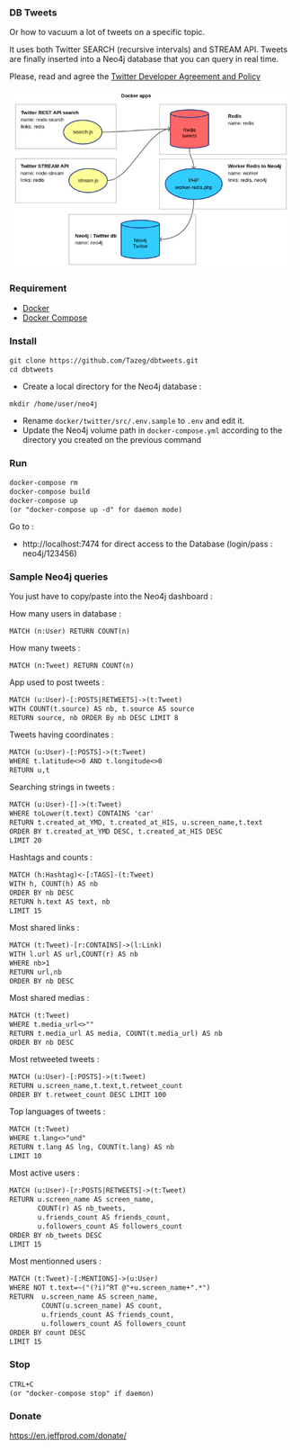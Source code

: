 ### DB Tweets

Or how to vacuum a lot of tweets on a specific topic.

It uses both Twitter SEARCH (recursive intervals) and STREAM API.
Tweets are finally inserted into a Neo4j database that you can query in real time.

Please, read and agree the [Twitter Developer Agreement and Policy](https://developer.twitter.com/en/developer-terms/agreement-and-policy.html)

![Schéma](dbtweets.png)

### Requirement

- [Docker](https://docs.docker.com/install/)
- [Docker Compose](https://docs.docker.com/compose/)

### Install

```
git clone https://github.com/Tazeg/dbtweets.git
cd dbtweets
```

- Create a local directory for the Neo4j database :

```
mkdir /home/user/neo4j
```

- Rename `docker/twitter/src/.env.sample` to `.env` and edit it.
- Update the Neo4j volume path in `docker-compose.yml` according to the directory you created on the previous command


### Run

```
docker-compose rm
docker-compose build
docker-compose up
(or "docker-compose up -d" for daemon mode)
```

Go to :

- http://localhost:7474 for direct access to the Database (login/pass : neo4j/123456)

### Sample Neo4j queries

You just have to copy/paste into the Neo4j dashboard :

How many users in database :
```
MATCH (n:User) RETURN COUNT(n)
```

How many tweets :
```
MATCH (n:Tweet) RETURN COUNT(n)
```

App used to post tweets :
```
MATCH (u:User)-[:POSTS|RETWEETS]->(t:Tweet) 
WITH COUNT(t.source) AS nb, t.source AS source 
RETURN source, nb ORDER By nb DESC LIMIT 8
```

Tweets having coordinates :
```
MATCH (u:User)-[:POSTS]->(t:Tweet) 
WHERE t.latitude<>0 AND t.longitude<>0 
RETURN u,t
```

Searching strings in tweets :
```
MATCH (u:User)-[]->(t:Tweet) 
WHERE toLower(t.text) CONTAINS 'car'
RETURN t.created_at_YMD, t.created_at_HIS, u.screen_name,t.text
ORDER BY t.created_at_YMD DESC, t.created_at_HIS DESC
LIMIT 20
```

Hashtags and counts :
```
MATCH (h:Hashtag)<-[:TAGS]-(t:Tweet) 
WITH h, COUNT(h) AS nb
ORDER BY nb DESC
RETURN h.text AS text, nb 
LIMIT 15
```

Most shared links :
```
MATCH (t:Tweet)-[r:CONTAINS]->(l:Link) 
WITH l.url AS url,COUNT(r) AS nb 
WHERE nb>1 
RETURN url,nb 
ORDER BY nb DESC
```

Most shared medias :
```
MATCH (t:Tweet) 
WHERE t.media_url<>"" 
RETURN t.media_url AS media, COUNT(t.media_url) AS nb 
ORDER BY nb DESC
```

Most retweeted tweets :
```
MATCH (u:User)-[:POSTS]->(t:Tweet) 
RETURN u.screen_name,t.text,t.retweet_count
ORDER BY t.retweet_count DESC LIMIT 100
```

Top languages of tweets :
```
MATCH (t:Tweet) 
WHERE t.lang<>"und" 
RETURN t.lang AS lng, COUNT(t.lang) AS nb 
LIMIT 10
```

Most active users :
```
MATCH (u:User)-[r:POSTS|RETWEETS]->(t:Tweet)
RETURN u.screen_name AS screen_name,
       COUNT(r) AS nb_tweets,
       u.friends_count AS friends_count,
       u.followers_count AS followers_count
ORDER BY nb_tweets DESC
LIMIT 15
```

Most mentionned users :
```
MATCH (t:Tweet)-[:MENTIONS]->(u:User)
WHERE NOT t.text=~("(?i)^RT @"+u.screen_name+".*")
RETURN  u.screen_name AS screen_name,
        COUNT(u.screen_name) AS count,
        u.friends_count AS friends_count,
        u.followers_count AS followers_count
ORDER BY count DESC
LIMIT 15
```

### Stop

```
CTRL+C
(or "docker-compose stop" if daemon)
```

### Donate

https://en.jeffprod.com/donate/
